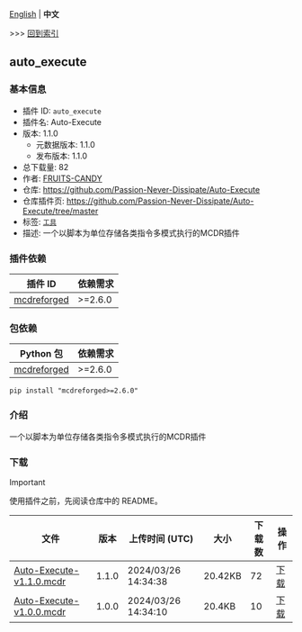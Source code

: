 [English](readme.md) | **中文**

\>\>\> [回到索引](/readme-zh_cn.md)

## auto_execute

### 基本信息

- 插件 ID: `auto_execute`
- 插件名: Auto-Execute
- 版本: 1.1.0
  - 元数据版本: 1.1.0
  - 发布版本: 1.1.0
- 总下载量: 82
- 作者: [FRUITS-CANDY](https://github.com/FRUITS-CANDY)
- 仓库: https://github.com/Passion-Never-Dissipate/Auto-Execute
- 仓库插件页: https://github.com/Passion-Never-Dissipate/Auto-Execute/tree/master
- 标签: [`工具`](/labels/tool/readme-zh_cn.md)
- 描述: 一个以脚本为单位存储各类指令多模式执行的MCDR插件

### 插件依赖

| 插件 ID | 依赖需求 |
| --- | --- |
| [mcdreforged](https://github.com/Fallen-Breath/MCDReforged) | \>=2.6.0 |

### 包依赖

| Python 包 | 依赖需求 |
| --- | --- |
| [mcdreforged](https://pypi.org/project/mcdreforged) | \>=2.6.0 |

```
pip install "mcdreforged>=2.6.0"
```

### 介绍

一个以脚本为单位存储各类指令多模式执行的MCDR插件

### 下载

> [!IMPORTANT]
> 使用插件之前，先阅读仓库中的 README。

| 文件 | 版本 | 上传时间 (UTC) | 大小 | 下载数 | 操作 |
| --- | --- | --- | --- | --- | --- |
| [Auto-Execute-v1.1.0.mcdr](https://github.com/Passion-Never-Dissipate/Auto-Execute/releases/tag/v1.1) | 1.1.0 | 2024/03/26 14:34:38 | 20.42KB | 72 | [下载](https://github.com/Passion-Never-Dissipate/Auto-Execute/releases/download/v1.1/Auto-Execute-v1.1.0.mcdr) |
| [Auto-Execute-v1.0.0.mcdr](https://github.com/Passion-Never-Dissipate/Auto-Execute/releases/tag/v1.0) | 1.0.0 | 2024/03/26 14:34:10 | 20.4KB | 10 | [下载](https://github.com/Passion-Never-Dissipate/Auto-Execute/releases/download/v1.0/Auto-Execute-v1.0.0.mcdr) |

